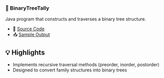 ### 🧮 BinaryTreeTally

Java program that constructs and traverses a binary tree structure.  
- 📄 [Source Code](BinaryTreeTally.java)  
- 📤 [Sample Output](BinaryTreeTally-OUTPUT.pdf)

## 💡 Highlights
- Implements recursive traversal methods (preorder, inorder, postorder)
- Designed to convert family structures into binary trees
